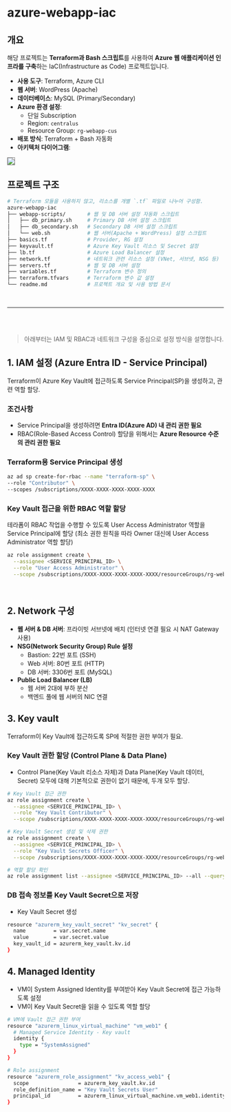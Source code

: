 # azure-webapp-iac

## 개요
해당 프로젝트는 **Terraform과 Bash 스크립트**를 사용하여 **Azure 웹 애플리케이션 인프라를 구축**하는 IaC(Infrastructure as Code) 프로젝트입니다.

- **사용 도구**: Terraform, Azure CLI
- **웹 서버**: WordPress (Apache)
- **데이터베이스**: MySQL (Primary/Secondary)
- **Azure 환경 설정**:
  - 단일 Subscription
  - Region: `centralus`
  - Resource Group: `rg-webapp-cus`
- **배포 방식**: Terraform + Bash 자동화
- **아키텍처 다이어그램**:
<img src="https://drive.google.com/thumbnail?id=1BQzPkRl9GCLe7ivZLnFOGEnTb5vO5Ha7&sz=w9000" style="max-width:100%; height:auto; border:1px solid gray;">

## 프로젝트 구조
```bash
# Terraform 모듈을 사용하지 않고, 리소스를 개별 `.tf` 파일로 나누어 구성함.
azure-webapp-iac
├── webapp-scripts/       # 웹 및 DB 서버 설정 자동화 스크립트
│   ├── db_primary.sh     # Primary DB 서버 설정 스크립트
│   ├── db_secondary.sh   # Secondary DB 서버 설정 스크립트
│   └── web.sh            # 웹 서버(Apache + WordPress) 설정 스크립트
├── basics.tf             # Provider, RG 설정
├── keyvault.tf           # Azure Key Vault 리소스 및 Secret 설정
├── lb.tf                 # Azure Load Balancer 설정
├── network.tf            # 네트워크 관련 리소스 설정 (VNet, 서브넷, NSG 등)
├── servers.tf            # 웹 및 DB 서버 설정
├── variables.tf          # Terraform 변수 정의
├── terraform.tfvars      # Terraform 변수 값 설정
└── readme.md             # 프로젝트 개요 및 사용 방법 문서
```

</br>

---

</br>
</br>

> 아래부터는 IAM 및 RBAC과 네트워크 구성을 중심으로 설정 방식을 설명합니다.

## 1️. IAM 설정 (Azure Entra ID - Service Principal)
Terraform이 Azure Key Vault에 접근하도록 Service Principal(SP)을 생성하고, 관련 역할 할당.

### **조건사항**
- Service Principal을 생성하려면 **Entra ID(Azure AD) 내 관리 권한 필요**  
- RBAC(Role-Based Access Control) 할당을 위해서는 **Azure Resource 수준의 관리 권한 필요**  

### **Terraform용 Service Principal 생성**
```bash
az ad sp create-for-rbac --name "terraform-sp" \
--role "Contributor" \
--scopes /subscriptions/XXXX-XXXX-XXXX-XXXX-XXXX
```
### **Key Vault 접근을 위한 RBAC 역할 할당**
테라폼이 RBAC 작업을 수행할 수 있도록 User Access Administrator 역할을 Service Principal에 할당 (최소 권한 원칙을 따라 Owner 대신에 User Access Administrator 역할 할당)

```bash
az role assignment create \
  --assignee <SERVICE_PRINCIPAL_ID> \
  --role "User Access Administrator" \
  --scope /subscriptions/XXXX-XXXX-XXXX-XXXX-XXXX/resourceGroups/rg-webapp-cus/providers/Microsoft.KeyVault/vaults/keyvault-cus
```

</br>


## 2. Network 구성
- **웹 서버 & DB 서버**: 프라이빗 서브넷에 배치 (인터넷 연결 필요 시 NAT Gateway 사용)
- **NSG(Network Security Group) Rule 설정**
  - Bastion: 22번 포트 (SSH)
  - Web 서버: 80번 포트 (HTTP)
  - DB 서버: 3306번 포트 (MySQL)
- **Public Load Balancer (LB)**
  - 웹 서버 2대에 부하 분산
  - 백엔드 풀에 웹 서버의 NIC 연결

## 3. Key vault
Terraform이 Key Vault에 접근하도록 SP에 적절한 권한 부여가 필요.

### **Key Vault 권한 할당 (Control Plane & Data Plane)**
- Control Plane(Key Vault 리소스 자체)과 Data Plane(Key Vault 데이터, Secret) 모두에 대해 기본적으로 권한이 없기 때문에, 두개 모두 할당.

```bash
# Key Vault 접근 권한
az role assignment create \
  --assignee <SERVICE_PRINCIPAL_ID> \
  --role "Key Vault Contributor" \
  --scope /subscriptions/XXXX-XXXX-XXXX-XXXX-XXXX/resourceGroups/rg-webapp-cus/providers/Microsoft.KeyVault/vaults/keyvault-cus

# Key Vault Secret 생성 및 삭제 권한
az role assignment create \
  --assignee <SERVICE_PRINCIPAL_ID> \
  --role "Key Vault Secrets Officer" \
  --scope /subscriptions/XXXX-XXXX-XXXX-XXXX-XXXX/resourceGroups/rg-webapp-cus/providers/Microsoft.KeyVault/vaults/keyvault-cus

# 역할 할당 확인
az role assignment list --assignee <SERVICE_PRINCIPAL_ID> --all --query '[].{Role:roleDefinitionName, Scope:scope}' -o table
```

### **DB 접속 정보를 Key Vault Secret으로 저장**
- Key Vault Secret 생성
```bash
resource "azurerm_key_vault_secret" "kv_secret" {
  name         = var.secret.name
  value        = var.secret.value
  key_vault_id = azurerm_key_vault.kv.id
}
```

## 4. Managed Identity
- VM이 System Assigned Identity를 부여받아 Key Vault Secret에 접근 가능하도록 설정
- VM이 Key Vault Secret을 읽을 수 있도록 역할 할당

```bash
# VM에 Vault 접근 권한 부여
resource "azurerm_linux_virtual_machine" "vm_web1" {
  # Managed Service Identity - Key vault
  identity {
    type = "SystemAssigned"
  }
}

# Role assignment
resource "azurerm_role_assignment" "kv_access_web1" {
  scope                = azurerm_key_vault.kv.id
  role_definition_name = "Key Vault Secrets User"
  principal_id         = azurerm_linux_virtual_machine.vm_web1.identity[0].principal_id
}
```